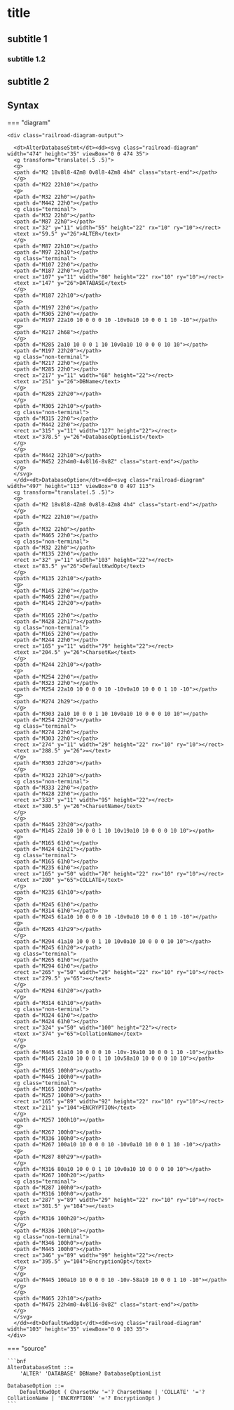 
# title

<link rel="stylesheet" href="../../stylesheets/railroad-diagram.css">

## subtitle 1

### subtitle 1.2

## subtitle 2

## Syntax

=== "diagram"

    <div class="railroad-diagram-output">

      <dt>AlterDatabaseStmt</dt><dd><svg class="railroad-diagram" width="474" height="35" viewBox="0 0 474 35">
      <g transform="translate(.5 .5)">
      <g>
      <path d="M2 18v8l8-4Zm8 0v8l8-4Zm8 4h4" class="start-end"></path>
      </g>
      <path d="M22 22h10"></path>
      <g>
      <path d="M32 22h0"></path>
      <path d="M442 22h0"></path>
      <g class="terminal">
      <path d="M32 22h0"></path>
      <path d="M87 22h0"></path>
      <rect x="32" y="11" width="55" height="22" rx="10" ry="10"></rect>
      <text x="59.5" y="26">ALTER</text>
      </g>
      <path d="M87 22h10"></path>
      <path d="M97 22h10"></path>
      <g class="terminal">
      <path d="M107 22h0"></path>
      <path d="M187 22h0"></path>
      <rect x="107" y="11" width="80" height="22" rx="10" ry="10"></rect>
      <text x="147" y="26">DATABASE</text>
      </g>
      <path d="M187 22h10"></path>
      <g>
      <path d="M197 22h0"></path>
      <path d="M305 22h0"></path>
      <path d="M197 22a10 10 0 0 0 10 -10v0a10 10 0 0 1 10 -10"></path>
      <g>
      <path d="M217 2h68"></path>
      </g>
      <path d="M285 2a10 10 0 0 1 10 10v0a10 10 0 0 0 10 10"></path>
      <path d="M197 22h20"></path>
      <g class="non-terminal">
      <path d="M217 22h0"></path>
      <path d="M285 22h0"></path>
      <rect x="217" y="11" width="68" height="22"></rect>
      <text x="251" y="26">DBName</text>
      </g>
      <path d="M285 22h20"></path>
      </g>
      <path d="M305 22h10"></path>
      <g class="non-terminal">
      <path d="M315 22h0"></path>
      <path d="M442 22h0"></path>
      <rect x="315" y="11" width="127" height="22"></rect>
      <text x="378.5" y="26">DatabaseOptionList</text>
      </g>
      </g>
      <path d="M442 22h10"></path>
      <path d="M452 22h4m0-4v8l16-8v8Z" class="start-end"></path>
      </g>
      </svg>
      </dd><dt>DatabaseOption</dt><dd><svg class="railroad-diagram" width="497" height="113" viewBox="0 0 497 113">
      <g transform="translate(.5 .5)">
      <g>
      <path d="M2 18v8l8-4Zm8 0v8l8-4Zm8 4h4" class="start-end"></path>
      </g>
      <path d="M22 22h10"></path>
      <g>
      <path d="M32 22h0"></path>
      <path d="M465 22h0"></path>
      <g class="non-terminal">
      <path d="M32 22h0"></path>
      <path d="M135 22h0"></path>
      <rect x="32" y="11" width="103" height="22"></rect>
      <text x="83.5" y="26">DefaultKwdOpt</text>
      </g>
      <path d="M135 22h10"></path>
      <g>
      <path d="M145 22h0"></path>
      <path d="M465 22h0"></path>
      <path d="M145 22h20"></path>
      <g>
      <path d="M165 22h0"></path>
      <path d="M428 22h17"></path>
      <g class="non-terminal">
      <path d="M165 22h0"></path>
      <path d="M244 22h0"></path>
      <rect x="165" y="11" width="79" height="22"></rect>
      <text x="204.5" y="26">CharsetKw</text>
      </g>
      <path d="M244 22h10"></path>
      <g>
      <path d="M254 22h0"></path>
      <path d="M323 22h0"></path>
      <path d="M254 22a10 10 0 0 0 10 -10v0a10 10 0 0 1 10 -10"></path>
      <g>
      <path d="M274 2h29"></path>
      </g>
      <path d="M303 2a10 10 0 0 1 10 10v0a10 10 0 0 0 10 10"></path>
      <path d="M254 22h20"></path>
      <g class="terminal">
      <path d="M274 22h0"></path>
      <path d="M303 22h0"></path>
      <rect x="274" y="11" width="29" height="22" rx="10" ry="10"></rect>
      <text x="288.5" y="26">=</text>
      </g>
      <path d="M303 22h20"></path>
      </g>
      <path d="M323 22h10"></path>
      <g class="non-terminal">
      <path d="M333 22h0"></path>
      <path d="M428 22h0"></path>
      <rect x="333" y="11" width="95" height="22"></rect>
      <text x="380.5" y="26">CharsetName</text>
      </g>
      </g>
      <path d="M445 22h20"></path>
      <path d="M145 22a10 10 0 0 1 10 10v19a10 10 0 0 0 10 10"></path>
      <g>
      <path d="M165 61h0"></path>
      <path d="M424 61h21"></path>
      <g class="terminal">
      <path d="M165 61h0"></path>
      <path d="M235 61h0"></path>
      <rect x="165" y="50" width="70" height="22" rx="10" ry="10"></rect>
      <text x="200" y="65">COLLATE</text>
      </g>
      <path d="M235 61h10"></path>
      <g>
      <path d="M245 61h0"></path>
      <path d="M314 61h0"></path>
      <path d="M245 61a10 10 0 0 0 10 -10v0a10 10 0 0 1 10 -10"></path>
      <g>
      <path d="M265 41h29"></path>
      </g>
      <path d="M294 41a10 10 0 0 1 10 10v0a10 10 0 0 0 10 10"></path>
      <path d="M245 61h20"></path>
      <g class="terminal">
      <path d="M265 61h0"></path>
      <path d="M294 61h0"></path>
      <rect x="265" y="50" width="29" height="22" rx="10" ry="10"></rect>
      <text x="279.5" y="65">=</text>
      </g>
      <path d="M294 61h20"></path>
      </g>
      <path d="M314 61h10"></path>
      <g class="non-terminal">
      <path d="M324 61h0"></path>
      <path d="M424 61h0"></path>
      <rect x="324" y="50" width="100" height="22"></rect>
      <text x="374" y="65">CollationName</text>
      </g>
      </g>
      <path d="M445 61a10 10 0 0 0 10 -10v-19a10 10 0 0 1 10 -10"></path>
      <path d="M145 22a10 10 0 0 1 10 10v58a10 10 0 0 0 10 10"></path>
      <g>
      <path d="M165 100h0"></path>
      <path d="M445 100h0"></path>
      <g class="terminal">
      <path d="M165 100h0"></path>
      <path d="M257 100h0"></path>
      <rect x="165" y="89" width="92" height="22" rx="10" ry="10"></rect>
      <text x="211" y="104">ENCRYPTION</text>
      </g>
      <path d="M257 100h10"></path>
      <g>
      <path d="M267 100h0"></path>
      <path d="M336 100h0"></path>
      <path d="M267 100a10 10 0 0 0 10 -10v0a10 10 0 0 1 10 -10"></path>
      <g>
      <path d="M287 80h29"></path>
      </g>
      <path d="M316 80a10 10 0 0 1 10 10v0a10 10 0 0 0 10 10"></path>
      <path d="M267 100h20"></path>
      <g class="terminal">
      <path d="M287 100h0"></path>
      <path d="M316 100h0"></path>
      <rect x="287" y="89" width="29" height="22" rx="10" ry="10"></rect>
      <text x="301.5" y="104">=</text>
      </g>
      <path d="M316 100h20"></path>
      </g>
      <path d="M336 100h10"></path>
      <g class="non-terminal">
      <path d="M346 100h0"></path>
      <path d="M445 100h0"></path>
      <rect x="346" y="89" width="99" height="22"></rect>
      <text x="395.5" y="104">EncryptionOpt</text>
      </g>
      </g>
      <path d="M445 100a10 10 0 0 0 10 -10v-58a10 10 0 0 1 10 -10"></path>
      </g>
      </g>
      <path d="M465 22h10"></path>
      <path d="M475 22h4m0-4v8l16-8v8Z" class="start-end"></path>
      </g>
      </svg>
      </dd><dt>DefaultKwdOpt</dt><dd><svg class="railroad-diagram" width="103" height="35" viewBox="0 0 103 35">
    </div>

=== "source"

    ```bnf
    AlterDatabaseStmt ::=
        'ALTER' 'DATABASE' DBName? DatabaseOptionList

    DatabaseOption ::=
        DefaultKwdOpt ( CharsetKw '='? CharsetName | 'COLLATE' '='? CollationName | 'ENCRYPTION' '='? EncryptionOpt )    
    ```